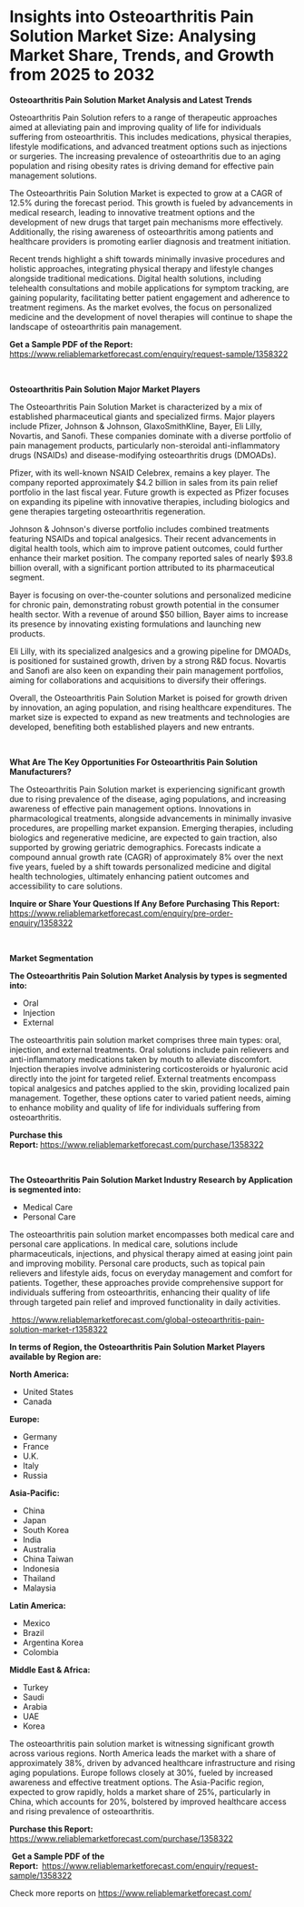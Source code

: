 <p><h1>Insights into Osteoarthritis Pain Solution Market Size: Analysing Market Share, Trends, and Growth from 2025 to 2032</h1></p><p><strong>Osteoarthritis Pain Solution Market Analysis and Latest Trends</strong></p>
<p><p>Osteoarthritis Pain Solution refers to a range of therapeutic approaches aimed at alleviating pain and improving quality of life for individuals suffering from osteoarthritis. This includes medications, physical therapies, lifestyle modifications, and advanced treatment options such as injections or surgeries. The increasing prevalence of osteoarthritis due to an aging population and rising obesity rates is driving demand for effective pain management solutions.</p><p>The Osteoarthritis Pain Solution Market is expected to grow at a CAGR of 12.5% during the forecast period. This growth is fueled by advancements in medical research, leading to innovative treatment options and the development of new drugs that target pain mechanisms more effectively. Additionally, the rising awareness of osteoarthritis among patients and healthcare providers is promoting earlier diagnosis and treatment initiation.</p><p>Recent trends highlight a shift towards minimally invasive procedures and holistic approaches, integrating physical therapy and lifestyle changes alongside traditional medications. Digital health solutions, including telehealth consultations and mobile applications for symptom tracking, are gaining popularity, facilitating better patient engagement and adherence to treatment regimens. As the market evolves, the focus on personalized medicine and the development of novel therapies will continue to shape the landscape of osteoarthritis pain management.</p></p>
<p><strong>Get a Sample PDF of the Report:&nbsp;</strong> <a href="https://www.reliablemarketforecast.com/enquiry/request-sample/1358322?utm_campaign=2853&utm_medium=2&utm_source=Github&utm_content=ia&utm_term=09032025&utm_id=osteoarthritis-pain-solution">https://www.reliablemarketforecast.com/enquiry/request-sample/1358322</a></p>
<p>&nbsp;</p>
<p><strong>Osteoarthritis Pain Solution Major Market Players</strong></p>
<p><p>The Osteoarthritis Pain Solution Market is characterized by a mix of established pharmaceutical giants and specialized firms. Major players include Pfizer, Johnson & Johnson, GlaxoSmithKline, Bayer, Eli Lilly, Novartis, and Sanofi. These companies dominate with a diverse portfolio of pain management products, particularly non-steroidal anti-inflammatory drugs (NSAIDs) and disease-modifying osteoarthritis drugs (DMOADs).</p><p>Pfizer, with its well-known NSAID Celebrex, remains a key player. The company reported approximately $4.2 billion in sales from its pain relief portfolio in the last fiscal year. Future growth is expected as Pfizer focuses on expanding its pipeline with innovative therapies, including biologics and gene therapies targeting osteoarthritis regeneration.</p><p>Johnson & Johnson's diverse portfolio includes combined treatments featuring NSAIDs and topical analgesics. Their recent advancements in digital health tools, which aim to improve patient outcomes, could further enhance their market position. The company reported sales of nearly $93.8 billion overall, with a significant portion attributed to its pharmaceutical segment.</p><p>Bayer is focusing on over-the-counter solutions and personalized medicine for chronic pain, demonstrating robust growth potential in the consumer health sector. With a revenue of around $50 billion, Bayer aims to increase its presence by innovating existing formulations and launching new products.</p><p>Eli Lilly, with its specialized analgesics and a growing pipeline for DMOADs, is positioned for sustained growth, driven by a strong R&D focus. Novartis and Sanofi are also keen on expanding their pain management portfolios, aiming for collaborations and acquisitions to diversify their offerings.</p><p>Overall, the Osteoarthritis Pain Solution Market is poised for growth driven by innovation, an aging population, and rising healthcare expenditures. The market size is expected to expand as new treatments and technologies are developed, benefiting both established players and new entrants.</p></p>
<p>&nbsp;</p>
<p><strong>What Are The Key Opportunities For Osteoarthritis Pain Solution Manufacturers?</strong></p>
<p><p>The Osteoarthritis Pain Solution market is experiencing significant growth due to rising prevalence of the disease, aging populations, and increasing awareness of effective pain management options. Innovations in pharmacological treatments, alongside advancements in minimally invasive procedures, are propelling market expansion. Emerging therapies, including biologics and regenerative medicine, are expected to gain traction, also supported by growing geriatric demographics. Forecasts indicate a compound annual growth rate (CAGR) of approximately 8% over the next five years, fueled by a shift towards personalized medicine and digital health technologies, ultimately enhancing patient outcomes and accessibility to care solutions.</p></p>
<p><strong>Inquire or Share Your Questions If Any Before Purchasing This Report:</strong> <a href="https://www.reliablemarketforecast.com/enquiry/pre-order-enquiry/1358322?utm_campaign=2853&utm_medium=2&utm_source=Github&utm_content=ia&utm_term=09032025&utm_id=osteoarthritis-pain-solution">https://www.reliablemarketforecast.com/enquiry/pre-order-enquiry/1358322</a></p>
<p>&nbsp;</p>
<p><strong>Market Segmentation</strong></p>
<p><strong>The Osteoarthritis Pain Solution Market Analysis by types is segmented into:</strong></p>
<p><ul><li>Oral</li><li>Injection</li><li>External</li></ul></p>
<p><p>The osteoarthritis pain solution market comprises three main types: oral, injection, and external treatments. Oral solutions include pain relievers and anti-inflammatory medications taken by mouth to alleviate discomfort. Injection therapies involve administering corticosteroids or hyaluronic acid directly into the joint for targeted relief. External treatments encompass topical analgesics and patches applied to the skin, providing localized pain management. Together, these options cater to varied patient needs, aiming to enhance mobility and quality of life for individuals suffering from osteoarthritis.</p></p>
<p><strong>Purchase this Report:&nbsp;</strong><a href="https://www.reliablemarketforecast.com/purchase/1358322?utm_campaign=2853&utm_medium=2&utm_source=Github&utm_content=ia&utm_term=09032025&utm_id=osteoarthritis-pain-solution">https://www.reliablemarketforecast.com/purchase/1358322</a></p>
<p>&nbsp;</p>
<p><strong>The Osteoarthritis Pain Solution Market Industry Research by Application is segmented into:</strong></p>
<p><ul><li>Medical Care</li><li>Personal Care</li></ul></p>
<p><p>The osteoarthritis pain solution market encompasses both medical care and personal care applications. In medical care, solutions include pharmaceuticals, injections, and physical therapy aimed at easing joint pain and improving mobility. Personal care products, such as topical pain relievers and lifestyle aids, focus on everyday management and comfort for patients. Together, these approaches provide comprehensive support for individuals suffering from osteoarthritis, enhancing their quality of life through targeted pain relief and improved functionality in daily activities.</p></p>
<p><a href="https://www.reliablemarketforecast.com/global-osteoarthritis-pain-solution-market-r1358322?utm_campaign=2853&utm_medium=2&utm_source=Github&utm_content=ia&utm_term=09032025&utm_id=osteoarthritis-pain-solution">&nbsp;https://www.reliablemarketforecast.com/global-osteoarthritis-pain-solution-market-r1358322</a></p>
<p><strong>In terms of Region, the Osteoarthritis Pain Solution Market Players available by Region are:</strong></p>
<p>
    <p> <strong> North America: </strong>
        <ul>
            <li>United States</li>
            <li>Canada</li>
        </ul>
        </p> 
    <p> <strong> Europe: </strong>
        <ul>
            <li>Germany</li>
            <li>France</li>
            <li>U.K.</li>
            <li>Italy</li>
            <li>Russia</li>
        </ul>
        </p> 
    <p> <strong> Asia-Pacific: </strong>
        <ul>
            <li>China</li>
            <li>Japan</li>
            <li>South Korea</li>
            <li>India</li>
            <li>Australia</li>
            <li>China Taiwan</li>
            <li>Indonesia</li>
            <li>Thailand</li>
            <li>Malaysia</li>
        </ul>
        </p> 
    <p> <strong> Latin America: </strong>
        <ul>
            <li>Mexico</li>
            <li>Brazil</li>
            <li>Argentina Korea</li>
            <li>Colombia</li>
        </ul>
        </p> 
    <p> <strong> Middle East & Africa: </strong>
        <ul>
            <li>Turkey</li>
            <li>Saudi</li>
            <li>Arabia</li>
            <li>UAE</li>
            <li>Korea</li>
        </ul>
    </p>
    </p>
<p><p>The osteoarthritis pain solution market is witnessing significant growth across various regions. North America leads the market with a share of approximately 38%, driven by advanced healthcare infrastructure and rising aging populations. Europe follows closely at 30%, fueled by increased awareness and effective treatment options. The Asia-Pacific region, expected to grow rapidly, holds a market share of 25%, particularly in China, which accounts for 20%, bolstered by improved healthcare access and rising prevalence of osteoarthritis.</p></p>
<p><strong>Purchase this Report: </strong><a href="https://www.reliablemarketforecast.com/purchase/1358322?utm_campaign=2853&utm_medium=2&utm_source=Github&utm_content=ia&utm_term=09032025&utm_id=osteoarthritis-pain-solution">https://www.reliablemarketforecast.com/purchase/1358322</a></p>
<p>&nbsp;<strong>Get a Sample PDF of the Report:&nbsp;&nbsp;</strong><a href="https://www.reliablemarketforecast.com/enquiry/request-sample/1358322?utm_campaign=2853&utm_medium=2&utm_source=Github&utm_content=ia&utm_term=09032025&utm_id=osteoarthritis-pain-solution">https://www.reliablemarketforecast.com/enquiry/request-sample/1358322</a></p>
<p><strong></strong></p>
<p>Check more reports on <a href="https://www.reliablemarketforecast.com/?utm_campaign=2853&utm_medium=2&utm_source=Github&utm_content=ia&utm_term=09032025&utm_id=osteoarthritis-pain-solution">https://www.reliablemarketforecast.com/</a></p>